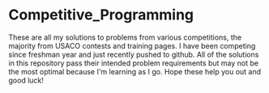 # Competitive_Programming

These are all my solutions to problems from various competitions, the majority from USACO contests and training pages. I have been competing since freshman year and just recently pushed to github. All of the solutions in this repository pass their intended problem requirements but may not be the most optimal because I'm learning as I go. Hope these help you out and good luck!
